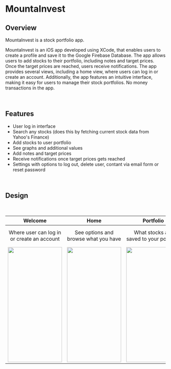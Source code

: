 # MountaInvest
## Overview

MountaInvest is a stock portfolio app. 

MountaInvest is an iOS app developed using XCode, that enables users to create a profile and save it to the Google Firebase Database. The app allows users to add stocks to their portfolio, including notes and target prices. Once the target prices are reached, users receive notifications. The app provides several views, including a home view, where users can log in or create an account. Additionally, the app features an intuitive interface, making it easy for users to manage their stock portfolios. No money transactions in the app. 

<br>

## Features
* User log in interface
* Search any stocks (does this by fetching current stock data from Yahoo's Finance)
* Add stocks to user portfolio
* See graphs and additional values
* Add notes and target prices
* Receive notifications once target prices gets reached
* Settings with options to log out, delete user, contant via email form or reset password

<br>

## Design

<br>

Welcome |  Home | Portfolio | Settings | Graph
|:-------------------------:|:-------------------------:|:-------------------------: |:-------------------------:|:-------------------------:|
Where user can log in or create an account | See options and browse what you have | What stocks are saved to your portfolio | General settings page with additional features | Additional stocks data which updates with in real time
<img src="https://user-images.githubusercontent.com/63372623/234412707-946ea34a-3e08-4e9c-9913-9eae1433feaa.jpg" width ="170" height="360">  |  <img src="https://user-images.githubusercontent.com/63372623/234440630-abdfef3c-5970-4bc3-9ea9-42ee8b46a72e.jpg" width ="170" height="360"> | <img src="https://user-images.githubusercontent.com/63372623/234446027-09cc1716-db61-4171-8420-dd6601c46a10.jpg" width ="170" height="360"> | <img src="https://user-images.githubusercontent.com/63372623/234442621-8d90ec10-8336-4b2c-884c-c732e613fd82.jpg" width ="170" height="360">| <img src="https://user-images.githubusercontent.com/63372623/234445862-75516aae-fc7d-4b62-8ec0-fdf7af2a4a39.jpg" width ="170" height="360">


















